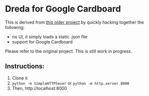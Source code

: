 # Dreda for Google Cardboard
This is derived from [this older project](https://github.com/metasyn/dreda) by quickly hacking together the following:
* no UI, it simply loads a static .json file
* support for Google Cardboard

Please refer to the original project. This is still work in progress.

## Instructions:
1. Clone it
2. `python -m SimpleHTTPSever` or `python -m http.server 8000`
3. Then, http://localhost:8000
